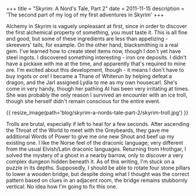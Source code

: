 +++
title = "Skyrim: A Nord's Tale, Part 2"
date = 2011-11-15
description = 'The second part of my log of my first adventures in Skyrim'
+++

Alchemy in Skyrim is vaguely unpleasant at first, since in order to discover the first alchemical property of something, you must taste it. This is all fine and good, but some of these ingredients are less than appetizing - skreevers' tails, for example. On the other hand, blacksmithing is a real gem. I've learned how to create steel items now, though I don't yet have steel ingots. I discovered something interesting - iron ore deposits. I didn't have a pickaxe with me at the time, and apparently that's required to mine ore. I'm excited about this development, though - it means I don't have to buy ingots or ore! I became a Thane of Whiterun by helping defeat a dragon, and the Jarl assigned Lydia to me as my own housecarl. She's come in very handy, though her pathing AI has been very irritating at times. She was probably the only reason I survived an encounter with an ice troll, though she herself didn't remain conscious for the entire event.

{{ resize_image(path='blog/skyrim-a-nords-tale-part-2/skyrim-troll.jpg') }}

Trolls are brutal, especially if left to heal for a few seconds. After ascending the Throat of the World to meet with the Greybeards, they gave me additional Words of Power to give me one new Shout and beef up my existing one. I like the Norse feel of the draconic language; very different from the usual Elvish/Latin draconic languages. Returning from Hrothgar, I solved the mystery of a ghost in a nearby barrow, only to discover a very complex dungeon hidden beneath it. As of this writing, I'm stuck on a puzzle in its depths. Supposedly, I should be able to rotate four stone pillars to lower a wooden bridge, but despite doing what I thought was the correct pattern based on clues in an adjacent room, the bridge remains stubbornly vertical. No idea how I'm going to fix this one.
